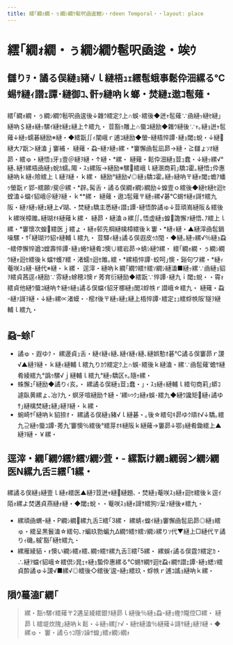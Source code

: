 ```yaml
---
title: 繧｢繝ｫ繝・ぅ繝ｼ繝ｳ髱呎凾逡鯉ｼ・rdeen Temporal・・layout: place
---
```



# 繧｢繝ｫ繝・ぅ繝ｼ繝ｳ髱呎凾逡・竢ｳ

## 讎りｦ・譎る俣縺ｮ豬√ｌ縺梧ｭｪ繧髢蛾事鬆伜沺縲る℃蜴ｻ縺ｨ譛ｪ譚･縺御ｺ､骭ｯ縺吶ｋ螂・焚縺ｪ遨ｺ髢薙・
繧｢繝ｫ繝・ぅ繝ｼ繝ｳ髱呎凾逡後↓雜ｳ繧定ｸ上∩蜈･繧後◆迸ｬ髢薙∵凾縺ｯ縺ｾ縺｣縺吶＄縺ｫ縺ｯ騾ｲ縺ｾ縺ｪ縺上↑繧九・ 
荳豁ｩ雕上∩蜃ｺ縺励◆雜ｳ縺後∵ｬ｡縺ｮ迸ｬ髢薙↓縺ｯ蠕碁縺励※縺・◆繧翫∬ｨ闡峨ｒ逋ｺ縺励◆螢ｰ縺梧悴譚･縺ｮ閾ｪ蛻・↓縺縺大ｱ翫＞縺溘ｊ窶補・ 
縺薙・蝨ｰ縺ｧ縺ｯ縲・*窶懈凾髢凪昴→縺・≧讎ょｿｵ縺昴・繧ゅ・縺悟ｮ牙ｮ壹＠縺ｦ縺・↑縺・*縲・
縺薙・鬆伜沺縺ｮ荳ｭ蠢・↓縺ｯ縲√°縺､縺ｦ縲梧凾縺ｮ蛻ｶ蠕｡陬・ｽｮ縲阪→縺励※騾繧峨ｌ縺溷商莉｣驕ｺ霍｡縺悟ｭ伜惠縺吶ｋ縺ｨ險繧上ｌ縺ｦ縺・ｋ縲・ 
縺励°縺励√◎縺ｮ驕ｺ霍｡縺ｯ縺吶〒縺ｫ閾ｪ蟾ｱ蟠ｩ螢翫ｒ郢ｰ繧願ｿ斐＠縲・*辟｡髯舌・譎る俣繝ｫ繝ｼ繝励↓蝗壹ｏ繧後◆縺ｾ縺ｾ迴ｾ螳溘↓蟷ｲ貂峨＠縺ｦ縺・ｋ**縲・
縺薙・遨ｺ髢薙〒縺ｯ縲√碁℃蜴ｻ縺ｫ謌ｻ繧九阪・縺ｧ縺ｯ縺ｪ縺上√瑚､・焚縺ｮ驕主悉縺ｨ譛ｪ譚･縺悟酔譎ゅ↓荳頑嶌縺阪＆繧後ｋ縲咲樟雎｡縺瑚ｵｷ縺薙ｋ縲・ 
縺昴・縺溘ａ縲∬｡悟虚縺ｮ蝗譫懈ｧ縺悟､ｱ繧上ｌ縲・*窶懷次蝗繧医ｊ繧ょ・縺ｫ邨先棡縺檎樟繧後ｋ窶・*縺ｨ縺・▲縺滓凾髢鍋噪騾・ｻ｢縺瑚ｦｳ貂ｬ縺輔ｌ繧九・
荳驛ｨ縺ｮ譎る俣遐皮ｩｶ閠・◆縺｡縺ｯ縲√％縺ｮ蝨ｰ繧停懈悴遒ｺ螳壽悴譚･縺ｮ蜷ｹ縺肴ｺ懊∪繧岩昴→蜻ｼ縺ｳ縲・ 
繧｢繝ｫ繝・ぅ繝ｼ繝ｳ縺ｫ迴ｾ繧後ｋ蟷ｻ蠖ｱ繧・渚蠕ｩ迴ｾ雎｡繧・*縲梧悴譚･蛟呵｣懊・谿句ワ縲・*縺ｨ菴咲ｽｮ縺･縺代※縺・ｋ縲・
逕滓・縺吶ｋ繝｢繝ｳ繧ｹ繧ｿ繝ｼ縺溘■縺ｯ縲∵凾縺ｮ貂ｦ繧貞茜逕ｨ縺励∵雰縺ｮ蜍穂ｽ懊ｒ莠育衍縺励◆繧翫∵悴譚･縺九ｉ閾ｪ蛻・・霄ｫ繧貞他縺ｳ蜃ｺ縺吶↑縺ｩ縺ｮ譎る俣蟷ｲ貂牙梛縺ｮ閭ｽ蜉帙ｒ譛峨☆繧九・ 
縺薙・蝨ｰ縺ｧ謌ｦ縺・↓縺ｯ縲∝渚蟆・･樒ｵ後〒縺ｯ縺ｪ縺上梧悴譚･繧定ｪｭ繧蜉帙阪′隧ｦ縺輔ｌ繧九・
## 蝨ｰ蜍｢
- 譎ゅ・遐ゆｸ・ 
縲邊貞ｭ舌・縺ｲ縺ｨ縺､縺ｲ縺ｨ縺､縺娯懃ｵ碁℃譎る俣窶昴ｒ謖√▲縺ｦ縺・ｋ縺ｨ縺輔ｌ繧九りｶｳ繧定ｸ上∩蜈･繧後ｋ縺溘・縲∵凾髢薙′蟾ｻ縺肴綾繧九°譌ｩ騾√ｊ縺輔ｌ繧九°縺ｯ驕区ｬ｡隨ｬ縲・  
- 蛛懈ｭ｢縺励◆譎りｨ亥｡・ 
縲譎る俣縺ｮ荳ｭ蠢・｣・ｽｮ縺ｨ縺輔ｌ繧句商莉｣蟒ｺ遽臥黄縲ょ､冶ｦ九・螟牙喧縺励↑縺・′縲∽ｸｭ縺ｫ蜈･繧九◆縺ｳ讒矩縺ｨ譎ゆｻ｣縺檎焚縺ｪ縺｣縺ｦ縺・ｋ縲・
- 蜿崎ｻ｢縺吶ｋ貂捺ｵ・ 
縲譎る俣縺ｮ豬√ｌ縺碁・｡後☆繧句ｷ昴ゆｸ頑ｵ√↓驕｡繧九⊇縺ｩ蜃ｺ譚･莠九′窶懊％繧後°繧芽ｵｷ縺阪ｋ縺薙→窶昴↓鄂ｮ縺肴鋤繧上▲縺ｦ縺・￥縲・
## 逕滓・繝｢繝ｳ繧ｹ繧ｿ繝ｼ萓・- 縲翫け繝ｭ繝弱ン繝ｼ繝医Ν縲九舌Ξ繧｢1縲・ 
縲譎る俣縺ｮ縺壹ｌ縺ｫ繧医▲縺ｦ荳迸ｬ縺縺題､・焚縺ｮ菴咲ｽｮ縺ｫ迴ｾ繧後ｋ逕ｲ陌ｫ縲よ焚遘貞燕縺ｫ縺・◆閾ｪ蛻・・菴咲ｽｮ縺ｫ謌ｻ繧狗ｿ呈ｧ縺後≠繧九・
- 縲頑凾蝟ｰ縺・Ρ繝ｼ繝縲九舌Ξ繧｢3縲・ 
縲蜻ｨ蝗ｲ縺ｮ窶懈凾髢凪昴◎縺ｮ繧ゅ・繧呈黒鬟溘☆繧句､ｧ蝙玖勠蝙九Δ繝ｳ繧ｹ繧ｿ繝ｼ縲りｿ代▼縺上□縺代〒譎りｨ磯｡槭′豁｢縺ｾ繧九・
- 縲雁綾貊・ｫ懊い繝ｼ繧ｫ繧､繝ｩ繧ｹ縲九舌Ξ繧｢5縲・ 
縲蜈ｨ譎る俣霆ｸ繧定ｶ・∴縺ｦ蟷ｲ貂峨☆繧倶ｼ晁ｪｬ縺ｮ蟄伜惠縲る℃蜴ｻ繝ｻ迴ｾ蝨ｨ繝ｻ譛ｪ譚･縺ｮ蟋ｿ繧貞酔譎ゅ↓謖√■縲√◎繧後◇繧後′逡ｰ縺ｪ繧玖・蜉帙ｒ逋ｺ謠ｮ縺吶ｋ縲・
## 隕ｳ蟇溘Γ繝｢
> 縲・豁ｩ騾ｲ繧薙〒2遘呈綾繧銀ｦ縺昴ｌ縺後％縺ｮ蝨ｰ縺ｮ蟶ｸ隴倥□縲・ 
> 縺昴ｌ繧堤炊隗｣縺吶ｋ鬆・↓縺ｯ縲∫ｧ√・縺ｾ縺溘％縺薙↓謌ｻ縺｣縺ｦ縺・◆縲ゅ・ 
> 窶・譎らｩｺ隱ｿ譟ｻ蝗｣繧ｫ繝ｼ繝ｫ
